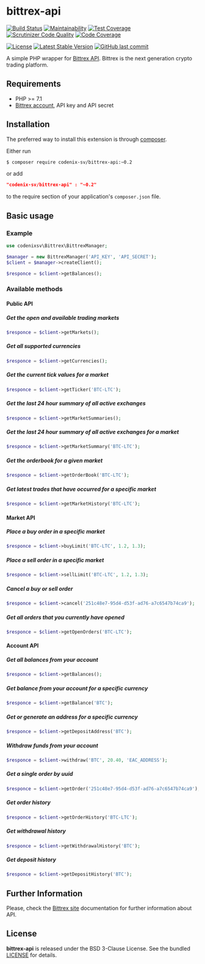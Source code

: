 # bittrex-api
[![Build Status](https://travis-ci.org/codenix-sv/bittrex-api.svg?branch=master)](https://travis-ci.org/codenix-sv/bittrex-api)
[![Maintainability](https://api.codeclimate.com/v1/badges/49b696439195269120b4/maintainability)](https://codeclimate.com/github/codenix-sv/bittrex-api/maintainability)
[![Test Coverage](https://api.codeclimate.com/v1/badges/49b696439195269120b4/test_coverage)](https://codeclimate.com/github/codenix-sv/bittrex-api/test_coverage)
[![Scrutinizer Code Quality](https://scrutinizer-ci.com/g/codenix-sv/bittrex-api/badges/quality-score.png?b=master)](https://scrutinizer-ci.com/g/codenix-sv/bittrex-api/?branch=master)
[![Code Coverage](https://scrutinizer-ci.com/g/codenix-sv/bittrex-api/badges/coverage.png?b=master)](https://scrutinizer-ci.com/g/codenix-sv/bittrex-api/?branch=master)

[![License](https://img.shields.io/packagist/l/codenix-sv/bittrex-api.svg)](https://packagist.org/packages/codenix-sv/yii2-flatpickr)
[![Latest Stable Version](https://img.shields.io/packagist/v/codenix-sv/bittrex-api.svg)](https://packagist.org/packages/codenix-sv/yii2-flatpickr)
[![GitHub last commit](https://img.shields.io/github/last-commit/codenix-sv/bittrex-api.svg)](https://github.com/codenix-sv/yii2-flatpickr/commits)

A simple PHP wrapper for [Bittrex API](https://bittrex.com/Home/Api). Bittrex is the next generation crypto trading platform.

## Requirements

- PHP >= 7.1
- [Bittrex account](https://bittrex.com), API key and API secret

## Installation

The preferred way to install this extension is through [composer](http://getcomposer.org/download/).

Either run

```bash
$ composer require codenix-sv/bittrex-api:~0.2
```
or add

```json
"codenix-sv/bittrex-api" : "~0.2"
```

to the require section of your application's `composer.json` file.

## Basic usage

### Example
```php
use codenixsv\Bittrex\BittrexManager;

$manager = new BittrexManager('API_KEY', 'API_SECRET');
$client = $manager->createClient();

$responce = $client->getBalances();
```
### Available methods

#### Public API

##### Get the open and available trading markets
```php
$responce = $client->getMarkets();
```
##### Get all supported currencies
```php
$responce = $client->getCurrencies();
```
##### Get the current tick values for a market
```php
$responce = $client->getTicker('BTC-LTC');
```
##### Get the last 24 hour summary of all active exchanges
```php
$responce = $client->getMarketSummaries();
```
##### Get the last 24 hour summary of all active exchanges for a market
```php
$responce = $client->getMarketSummary('BTC-LTC');
```
##### Get the orderbook for a given market
```php
$responce = $client->getOrderBook('BTC-LTC');
```
##### Get latest trades that have occurred for a specific market
```php
$responce = $client->getMarketHistory('BTC-LTC');
```

#### Market API

##### Place a buy order in a specific market
```php
$responce = $client->buyLimit('BTC-LTC', 1.2, 1.3);
```
##### Place a sell order in a specific market
```php
$responce = $client->sellLimit('BTC-LTC', 1.2, 1.3);
```
##### Cancel a buy or sell order
```php
$responce = $client->cancel('251c48e7-95d4-d53f-ad76-a7c6547b74ca9');
```
##### Get all orders that you currently have opened
```php
$responce = $client->getOpenOrders('BTC-LTC');
```

#### Account API

##### Get all balances from your account
```php
$responce = $client->getBalances();
```
##### Get balance from your account for a specific currency
```php
$responce = $client->getBalance('BTC');
```
##### Get or generate an address for a specific currency
```php
$responce = $client->getDepositAddress('BTC');
```
##### Withdraw funds from your account
```php
$responce = $client->withdraw('BTC', 20.40, 'EAC_ADDRESS');
```
##### Get a single order by uuid
```php
$responce = $client->getOrder('251c48e7-95d4-d53f-ad76-a7c6547b74ca9');
```
##### Get order history
```php
$responce = $client->getOrderHistory('BTC-LTC');
```
##### Get withdrawal history
```php
$responce = $client->getWithdrawalHistory('BTC');
```
##### Get deposit history
```php
$responce = $client->getDepositHistory('BTC');
```

## Further Information
Please, check the [Bittrex site](https://bittrex.com/Home/Api) documentation for further
information about API.

## License

**bittrex-api** is released under the BSD 3-Clause License. See the bundled [LICENSE](./LICENSE) for details.